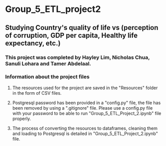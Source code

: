 # Group_5_ETL_project2

## Studying Country's quality of life vs (perception of corruption, GDP per capita, Healthy life expectancy, etc.)

### This project was completed by Hayley Lim, Nicholas Chua, Sanuli Lohara and Tamer Abdelaal.

### Information about the project files

1. The resources used for the project are saved in the "Resources" folder in the form of CSV files.

2. Postgresql password has been provided in a "config.py" file, the file has been removed by using a ".gitignore" file. Please use a config.py file with your password to be able to run  "Group_5_ETL_Project_2.ipynb" file properly.

3. The process of converting the resources to dataframes, cleaning them and loading to Postgresql is detailed in "Group_5_ETL_Project_2.ipynb" file.
